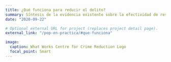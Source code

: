 ```yaml
---
title: ¿Qué funciona para reducir el delito?
summary: Síntesis de la evidencia existente sobre la efectividad de respuestas a problemas delictivos.
date: "2020-09-22"

# Optional external URL for project (replaces project detail page).
external_link: "/pop-en-practica/#que-funciona"

image:
  caption: What Works Centre for Crime Reduction Logo
  focal_point: Smart
---
```

